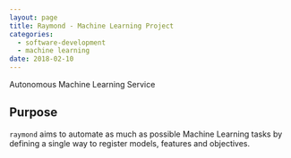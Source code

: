 ```yaml
---
layout: page
title: Raymond - Machine Learning Project
categories:
  - software-development
  - machine learning
date: 2018-02-10
---
```


Autonomous Machine Learning Service

## Purpose

`raymond` aims to automate as much as possible Machine Learning tasks by defining a single way to register models, features and objectives.
